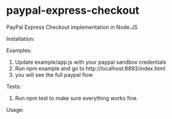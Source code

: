 # paypal-express-checkout
PayPal Express Checkout implementation in Node.JS

Installation:


Examples:

1. Update example/app.js with your paypal sandbox credentials
2. Run npm example and go to http://localhost:8893/index.html
3. you will see the full paypal flow 

Tests:

1. Run npm test to make sure everything works fine.

Usage:

